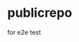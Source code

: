 # publicrepo
for e2e test





























































































































































































































































































































































































































































































































































































































































































































































































































































































































































































































































































































































































































































































































































































































































































































































































